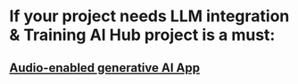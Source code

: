# If your project needs LLM integration & Training AI Hub project is a must:
## [Audio-enabled generative AI App](https://microsoftlearning.github.io/mslearn-ai-language/Instructions/Exercises/09-audio-chat.html)